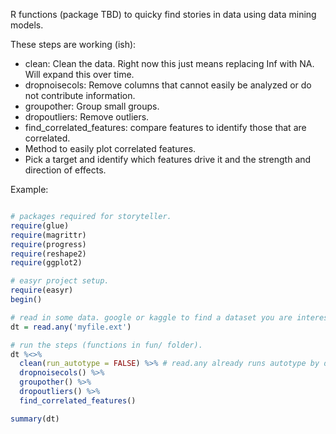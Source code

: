R functions (package TBD) to quicky find stories in data using data mining models. 

These steps are working (ish):

* clean: Clean the data. Right now this just means replacing Inf with NA. Will expand this over time.
* dropnoisecols: Remove columns that cannot easily be analyzed or do not contribute information. 
* groupother: Group small groups.
* dropoutliers: Remove outliers.
* find_correlated_features: compare features to identify those that are correlated.
* Method to easily plot correlated features.
* Pick a target and identify which features drive it and the strength and direction of effects.

Example:

```r

# packages required for storyteller.
require(glue)
require(magrittr)
require(progress)
require(reshape2)
require(ggplot2)

# easyr project setup.
require(easyr)
begin()

# read in some data. google or kaggle to find a dataset you are interested in. 
dt = read.any('myfile.ext')

# run the steps (functions in fun/ folder).
dt %<>% 
  clean(run_autotype = FALSE) %>% # read.any already runs autotype by default.
  dropnoisecols() %>%
  groupother() %>%
  dropoutliers() %>%
  find_correlated_features()

summary(dt)
```
